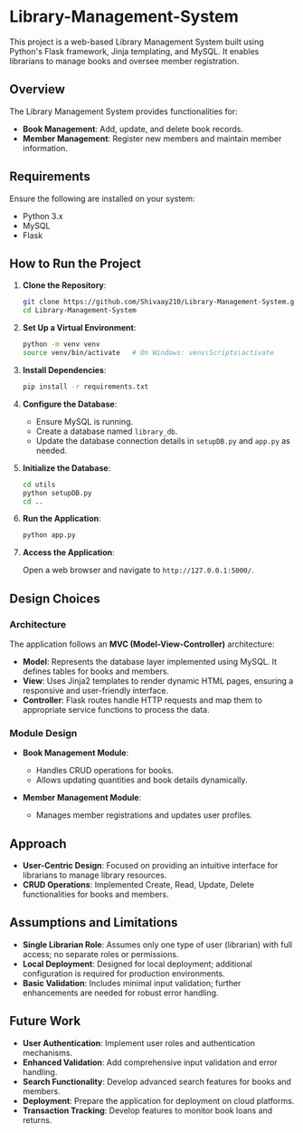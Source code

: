 # Library-Management-System

This project is a web-based Library Management System built using Python's Flask framework, Jinja templating, and MySQL. It enables librarians to manage books and oversee member registration.

## Overview

The Library Management System provides functionalities for:

- **Book Management**: Add, update, and delete book records.
- **Member Management**: Register new members and maintain member information.

## Requirements

Ensure the following are installed on your system:

- Python 3.x
- MySQL
- Flask

## How to Run the Project

1. **Clone the Repository**:

   ```bash
   git clone https://github.com/Shivaay210/Library-Management-System.git
   cd Library-Management-System
   ```

2. **Set Up a Virtual Environment**:

   ```bash
   python -m venv venv
   source venv/bin/activate   # On Windows: venv\Scripts\activate
   ```

3. **Install Dependencies**:

   ```bash
   pip install -r requirements.txt
   ```

4. **Configure the Database**:

   - Ensure MySQL is running.
   - Create a database named `library_db`.
   - Update the database connection details in `setupDB.py` and `app.py` as needed.

5. **Initialize the Database**:

   ```bash
   cd utils
   python setupDB.py
   cd ..
   ```

6. **Run the Application**:

   ```bash
   python app.py
   ```

7. **Access the Application**:

   Open a web browser and navigate to `http://127.0.0.1:5000/`.

## Design Choices

### Architecture

The application follows an **MVC (Model-View-Controller)** architecture:
- **Model**: Represents the database layer implemented using MySQL. It defines tables for books and members.
- **View**: Uses Jinja2 templates to render dynamic HTML pages, ensuring a responsive and user-friendly interface.
- **Controller**: Flask routes handle HTTP requests and map them to appropriate service functions to process the data.

### Module Design

- **Book Management Module**:
  - Handles CRUD operations for books.
  - Allows updating quantities and book details dynamically.

- **Member Management Module**:
  - Manages member registrations and updates user profiles.

## Approach

- **User-Centric Design**: Focused on providing an intuitive interface for librarians to manage library resources.
- **CRUD Operations**: Implemented Create, Read, Update, Delete functionalities for books and members.

## Assumptions and Limitations

- **Single Librarian Role**: Assumes only one type of user (librarian) with full access; no separate roles or permissions.
- **Local Deployment**: Designed for local deployment; additional configuration is required for production environments.
- **Basic Validation**: Includes minimal input validation; further enhancements are needed for robust error handling.

## Future Work

- **User Authentication**: Implement user roles and authentication mechanisms.
- **Enhanced Validation**: Add comprehensive input validation and error handling.
- **Search Functionality**: Develop advanced search features for books and members.
- **Deployment**: Prepare the application for deployment on cloud platforms.
- **Transaction Tracking**: Develop features to monitor book loans and returns.



